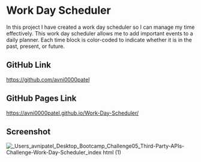 # Work Day Scheduler
In this project I have created a work day scheduler so I can manage my time effectively. This work day scheduler allows me to add important events to a daily planner. Each time block is color-coded to indicate whether it is in the past, present, or future. 
## GitHub Link
https://github.com/avni0000patel
## GitHub Pages Link
https://avni0000patel.github.io/Work-Day-Scheduler/
## Screenshot
![_Users_avnipatel_Desktop_Bootcamp_Challenge05_Third-Party-APIs-Challenge-Work-Day-Scheduler_index html (1)](https://user-images.githubusercontent.com/104175474/177795167-949bd003-6417-4158-907b-9eded2bebf65.png)
